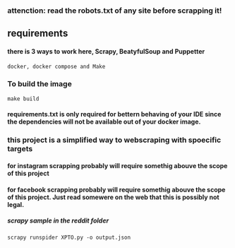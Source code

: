 ### attenction: read the robots.txt of any site before scrapping it!

## requirements

#### there is 3 ways to work here, Scrapy, BeatyfulSoup and Puppetter

```
docker, docker compose and Make
```

### To build the image

```
make build
```

#### requirements.txt is only required for bettern behaving of your IDE since the dependencies will not be available out of your docker image.

### this project is a simplified way to webscraping with spoecific targets

#### for instagram scrapping probably will require somethig abouve the scope of this project

#### for facebook scrapping probably will require somethig abouve the scope of this project. Just read somewere on the web that this is possibly not legal.

##### scrapy sample in the reddit folder

```
scrapy runspider XPTO.py -o output.json
```
